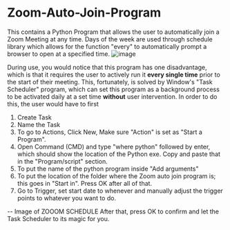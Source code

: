# Zoom-Auto-Join-Program
This contains a Python Program that allows the user to automatically join a Zoom Meeting at any time. Days of the week are used through schedule library which allows for the function "every" to automatically prompt a browser to open at a specified time.
![image](https://user-images.githubusercontent.com/48869133/181620961-ed88050b-9e03-4b5d-b4cd-19b018c2d58c.png)

During use, you would notice that this program has one disadvantage, which is that it requires the user to actively run it **every single time** prior to the start of their meeting. This, fortunately, is solved by Window's "Task Scheduler" program, which can set this program as a background process to be activated daily at a set time **without** user intervention. In order to do this, the user would have to first 
1. Create Task
2. Name the Task
3. To go to Actions, Click New, Make sure "Action" is set as "Start a Program".
4. Open Command (CMD) and type "where python" followed by enter, which should show the location of the Python exe. Copy and paste that in the "Program/script" section.
5. To put the name of the python program inside "Add arguments"
6. To put the location of the folder where the Zoom auto join program is; this goes in "Start in". Press OK after all of that.
7. Go to Trigger, set start date to whenever and manually adjust the trigger points to whatever you want to do.

-- Image of ZOOOM SCHEDULE
After that, press OK to confirm and let the Task Scheduler to its magic for you.
